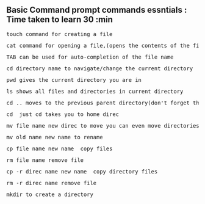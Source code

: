 ## Basic Command prompt commands essntials : Time taken to learn 30 :min

<pre>touch command for creating a file                                               touch cat.txt</pre>
<pre>cat command for opening a file,(opens the contents of the file)                 cat cat.txt </pre>
<pre>TAB can be used for auto-completion of the file name</pre>
<pre>cd directory name to navigate/change the current directory                      cd Python Codes</pre>
<pre>pwd gives the current directory you are in                                      pwd </pre>
<pre>ls shows all files and directories in current directory                         ls  </pre>
<pre>cd .. moves to the previous parent directory(don't forget the space)            cd ..</pre>
<pre>cd  just cd takes you to home direc                                             cd</pre>
<pre>mv file_name new_direc to move you can even move directories in the same way    mv new.txt textfolder</pre>
<pre>mv old_name new_name to rename                                                  mv old_name.txt new_name.txt</pre>
<pre>cp file_name new_name  copy files                                               cp name.txt new_name.txt</pre>
<pre>rm file_name remove file                                                        rm name.txt</pre>
<pre>cp -r direc_name new_name  copy directory files                                 cp -r direc new_direcnaem</pre>
<pre>rm -r direc_name remove file                                                    rm -r newfolder</pre>
<pre>mkdir to create a directory                                                     mkdir ProjectFolder</pre>
